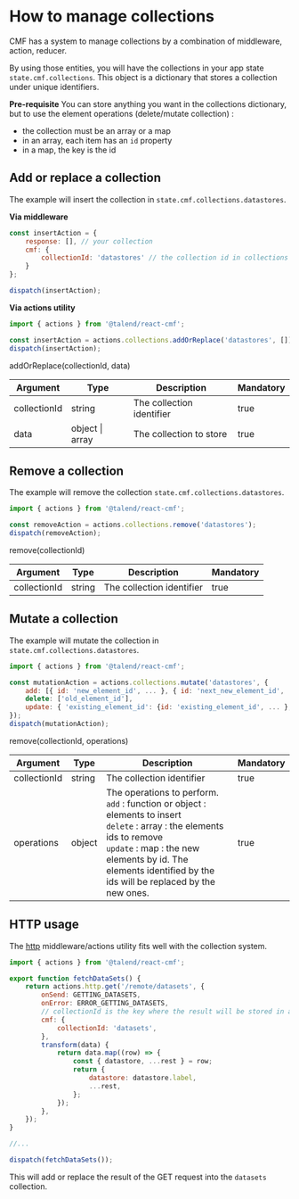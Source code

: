 # How to manage collections

CMF has a system to manage collections by a combination of middleware, action, reducer.

By using those entities, you will have the collections in your app state `state.cmf.collections`. 
This object is a dictionary that stores a collection under unique identifiers.

**Pre-requisite**
You can store anything you want in the collections dictionary, but to use the element operations (delete/mutate collection) :
* the collection must be an array or a map
* in an array, each item has an `id` property
* in a map, the key is the id


## Add or replace a collection

The example will insert the collection in `state.cmf.collections.datastores`.

**Via middleware**
```javascript
const insertAction = {
    response: [], // your collection
    cmf: {
        collectionId: 'datastores' // the collection id in collections store
    }
};

dispatch(insertAction);
```

**Via actions utility**
```javascript
import { actions } from '@talend/react-cmf';

const insertAction = actions.collections.addOrReplace('datastores', []);
dispatch(insertAction);
```

addOrReplace(collectionId, data)

| Argument | Type | Description | Mandatory |
|---|---|---|---|
| collectionId | string | The collection identifier | true |
| data | object &#124; array | The collection to store | true |

## Remove a collection

The example will remove the collection `state.cmf.collections.datastores`.

```javascript
import { actions } from '@talend/react-cmf';

const removeAction = actions.collections.remove('datastores');
dispatch(removeAction);
```

remove(collectionId)

| Argument | Type | Description | Mandatory |
|---|---|---|---|
| collectionId | string | The collection identifier | true |

## Mutate a collection

The example will mutate the collection in `state.cmf.collections.datastores`.

```javascript
import { actions } from '@talend/react-cmf';

const mutationAction = actions.collections.mutate('datastores', {
    add: [{ id: 'new_element_id', ... }, { id: 'next_new_element_id', ... }],
    delete: ['old_element_id'],
    update: { 'existing_element_id': {id: 'existing_element_id', ... }, ... }
});
dispatch(mutationAction);
```

remove(collectionId, operations)

| Argument | Type | Description | Mandatory |
|---|---|---|---|
| collectionId | string | The collection identifier | true |
| operations | object | The operations to perform.<br>`add` : function or object : elements to insert<br>`delete` : array : the elements ids to remove<br>`update` : map : the new elements by id. The elements identified by the ids will be replaced by the new ones. | true |

## HTTP usage

The [http](../src/middlewares/http/index.md) middleware/actions utility fits well with the collection system.

```javascript
import { actions } from '@talend/react-cmf';

export function fetchDataSets() {
	return actions.http.get('/remote/datasets', {
		onSend: GETTING_DATASETS,
		onError: ERROR_GETTING_DATASETS,
		// collectionId is the key where the result will be stored in app state
		cmf: {
			collectionId: 'datasets',
		},
		transform(data) {
			return data.map((row) => {
				const { datastore, ...rest } = row;
				return {
					datastore: datastore.label,
					...rest,
				};
			});
		},
	});
}

//...

dispatch(fetchDataSets());
```

This will add or replace the result of the GET request into the `datasets` collection.
